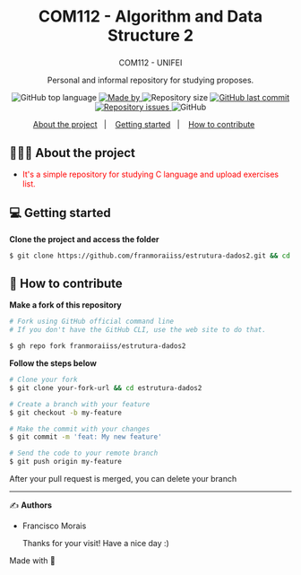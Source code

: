 <h1 align="center">
  COM112 - Algorithm and Data Structure 2
</h1>

<h3 align="center">
  
</h3>

<p align="center"> COM112 - UNIFEI </p>
<p align="center">Personal and informal repository for studying proposes.</p>

<p align="center">
  <img alt="GitHub top language" src="https://img.shields.io/github/languages/top/franmoraiiss/estrutura-dados2">

  <a href="https://www.linkedin.com/in/franmorais/">
    <img alt="Made by" src="https://img.shields.io/badge/made%20by-Francisco%20Morais-gree">
  </a>
  
  <img alt="Repository size" src="https://img.shields.io/github/repo-size/franmoraiiss/estrutura-dados2">
  
  <a href="https://github.com/franmoraiiss/estrutura-dados2/commits/main">
    <img alt="GitHub last commit" src="https://img.shields.io/github/last-commit/franmoraiiss/estrutura-dados2">
  </a>
  
  <a href="https://github.com/franmoraiiss/estrutura-dados2/issues">
    <img alt="Repository issues" src="https://img.shields.io/github/issues/franmoraiiss/estrutura-dados2">
  </a>
  
  <img alt="GitHub" src="https://img.shields.io/github/license/franmoraiiss/estrutura-dados2">
</p>

<p align="center">
  <a href="#-about-the-project">About the project</a>&nbsp;&nbsp;&nbsp;|&nbsp;&nbsp;&nbsp;
  <a href="#-getting-started">Getting started</a>&nbsp;&nbsp;&nbsp;|&nbsp;&nbsp;&nbsp;
  <a href="#-how-to-contribute">How to contribute</a>&nbsp;&nbsp;&nbsp;&nbsp;&nbsp;&nbsp;
</p>

## 👨🏻‍💻 About the project

- <p style="color: red;">It's a simple repository for studying C language and upload exercises list.</p>

## 💻 Getting started

**Clone the project and access the folder**

```bash
$ git clone https://github.com/franmoraiiss/estrutura-dados2.git && cd estrutura-dados2
```

## 🤔 How to contribute

**Make a fork of this repository**

```bash
# Fork using GitHub official command line
# If you don't have the GitHub CLI, use the web site to do that.

$ gh repo fork franmoraiiss/estrutura-dados2
```

**Follow the steps below**

```bash
# Clone your fork
$ git clone your-fork-url && cd estrutura-dados2

# Create a branch with your feature
$ git checkout -b my-feature

# Make the commit with your changes
$ git commit -m 'feat: My new feature'

# Send the code to your remote branch
$ git push origin my-feature
```

After your pull request is merged, you can delete your branch

---

✍️ **Authors**

- <p>Francisco Morais</p>
  Thanks for your visit! Have a nice day :)

Made with 💜
